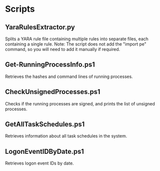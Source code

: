 # Scripts

## YaraRulesExtractor.py
Splits a YARA rule file containing multiple rules into separate files, each containing a single rule.
Note: The script does not add the "import pe" command, so you will need to add it manually if required.

## Get-RunningProcessInfo.ps1
Retrieves the hashes and command lines of running processes.

## CheckUnsignedProcesses.ps1
Checks if the running processes are signed, and prints the list of unsigned processes.

## GetAllTaskSchedules.ps1
Retrieves information about all task schedules in the system.

## LogonEventIDByDate.ps1
Retrieves logon event IDs by date.
